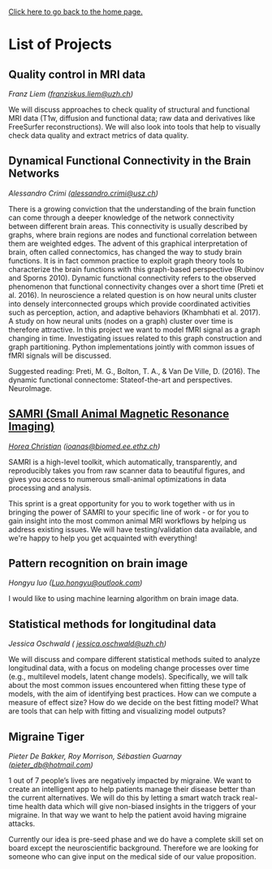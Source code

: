 [Click here to go back to the home page.](https://brainhack-zurich.github.io/)


# List of Projects


## Quality control in MRI data
*Franz Liem (franziskus.liem@uzh.ch)*

We will discuss approaches to check quality of structural and functional MRI data (T1w, diffusion and functional data; raw data and derivatives like FreeSurfer reconstructions). We will also look into tools that help to visually check data quality and extract metrics of data quality.


    
## Dynamical Functional Connectivity in the Brain Networks 
*Alessandro Crimi (alessandro.crimi@usz.ch)*

There is a growing conviction that the understanding of the brain function can come through a deeper knowledge of the network connectivity between different brain areas. This connectivity is usually described by graphs, where brain regions are nodes and functional correlation between them are weighted edges. The advent of this graphical interpretation of brain, often called connectomics, has changed the way to study brain functions. It is in fact common practice to exploit graph theory tools to characterize the brain functions with this graph-based perspective (Rubinov and Sporns 2010). Dynamic functional connectivity refers to the observed phenomenon that functional connectivity changes over a short time (Preti et al. 2016). In neuroscience a related question is on how neural units cluster into densely interconnected groups which provide coordinated activities such as perception, action, and adaptive behaviors (Khambhati et al. 2017). A study on how neural units (nodes on a graph) cluster over time is therefore attractive.  In this project we want to model fMRI signal as a graph changing in time. Investigating issues related to this graph construction and 
graph partitioning. Python implementations jointly with common issues of fMRI signals will be discussed.

Suggested reading: Preti, M. G., Bolton, T. A., & Van De Ville, D. (2016). The dynamic functional connectome: Stateof-the-art and perspectives. NeuroImage.


    
## [SAMRI (Small Animal Magnetic Resonance Imaging)](https://github.com/IBT-FMI/SAMRI)
*[Horea Christian](https://www.researchgate.net/profile/Horea_Christian)  (ioanas@biomed.ee.ethz.ch)*

SAMRI is a high-level toolkit, which automatically, transparently, and reproducibly takes you from raw scanner data to beautiful figures, and gives you access to numerous small-animal optimizations in data processing and analysis.

This sprint is a great opportunity for you to work together with us in bringing the power of SAMRI to your specific line of work - or for you to gain insight into the most common animal MRI workflows by helping us address existing issues.
We will have testing/validation data available, and we're happy to help you get acquainted with everything!


    
## Pattern recognition on brain image
*Hongyu luo (Luo.hongyu@outlook.com)*

I would like to using machine learning algorithm on brain image data.


    
## Statistical methods for longitudinal data
*Jessica Oschwald ( jessica.oschwald@uzh.ch)*

We will discuss and compare different statistical methods suited to analyze longitudinal data, with a focus on modeling change processes over time (e.g., multilevel models, latent change models). Specifically, we will talk about the most common issues encountered when fitting these type of models, with the aim of identifying best practices. How can we compute a measure of effect size? How do we decide on the best fitting model? What are tools that can help with fitting and visualizing model outputs?


    
## Migraine Tiger
*Pieter De Bakker, Roy Morrison, Sébastien Guarnay (pieter_db@hotmail.com)*

1 out of 7 people’s lives are negatively impacted by migraine. We want to create an intelligent app to help patients manage their disease better than the current alternatives. We will do this by letting a smart watch track real-time health data which will give non-biased insights in the triggers of your migraine. In that way we want to help the patient avoid having migraine attacks.

Currently our idea is pre-seed phase and we do have a complete skill set on board except the neuroscientific background. Therefore we are looking for someone who can give input on the medical side of our value proposition.



    
